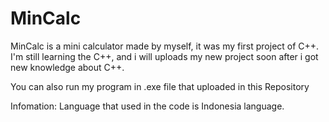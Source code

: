 # MinCalc
MinCalc is a mini calculator made by myself, it was my first project of C++. I'm still learning the C++, and i will uploads my new project soon after i got new knowledge about C++.

You can also run my program in .exe file that uploaded in this Repository

Infomation:
Language that used in the code is Indonesia language.
